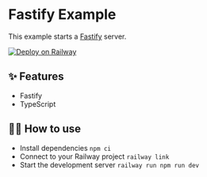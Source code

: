 # Fastify Example

This example starts a [Fastify](https://www.fastify.io/) server.

[![Deploy on Railway](https://railway.app/button.svg)](https://railway.app/new/template/ZZ50Bj)

## ✨ Features

- Fastify
- TypeScript

## 💁‍♀️ How to use

- Install dependencies `npm ci`
- Connect to your Railway project `railway link`
- Start the development server `railway run npm run dev`
